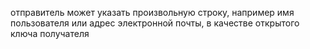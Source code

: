 отправитель может указать произвольную строку, например имя пользователя или адрес электронной почты, в качестве открытого ключа получателя